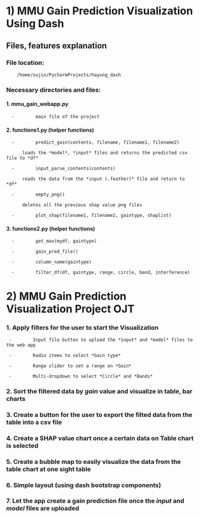 # 1) MMU Gain Prediction Visualization Using Dash

 

## Files, features explanation

### File location:

        /home/sujin/PycharmProjects/hayung_dash

### Necessary directories and files:

#### 1.   mmu_gain_webapp.py

      -        main file of the project

#### 2.   functions1.py (helper functions)

      -        predict_gain(contents, filename, filename1, filename2)

          loads the *model*, *input* files and returns the predicted csv file to *df* 

      -        input_parse_contents(contents)

          reads the data from the *input (.feather)* file and return to *df* 

      -        empty_png()

          deletes all the previous shap value png files

      -        plot_shap(filename1, filename2, gaintype, shaplist)
  

#### 3.  functions2.py (helper functions)

      -        get_max(mydf, gaintype)

      -        gain_pred_file()

      -        column_name(gaintype)

      -        filter_df(df, gaintype, range, circle, band, interference)





# 2) MMU Gain Prediction Visualization Project OJT

###   1. Apply filters for the user to start the Visualization

     -        Input file button to upload the *input* and *model* files to the web app 

     -        Radio items to select *Gain type* 

     -        Range slider to set a range on *Gain*

     -        Multi-dropdown to select *Circle* and *Bands*

###   2.  Sort the filtered data by *gain* value and visualize in table, bar charts

###   3.  Create a button for the user to export the filted data from the table into a csv file

###   4.  Create a SHAP value chart once a certain data on Table chart is selected

###   5. Create a bubble map to easily visualize the data from the table chart at one sight table 

###   6. Simple layout (using dash bootstrap components)

###   7. Let the app create a gain prediction file once the *input* and *model* files are uploaded
